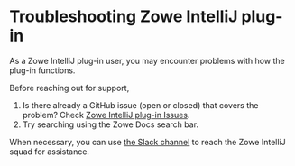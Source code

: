 # Troubleshooting Zowe IntelliJ plug-in

As a Zowe IntelliJ plug-in user, you may encounter problems with how the plug-in functions.

Before reaching out for support,

1. Is there already a GitHub issue (open or closed) that covers the problem? Check [Zowe IntelliJ plug-in Issues](https://github.com/zowe/zowe-explorer-intellij/issues).
2. Try searching using the Zowe Docs search bar.

When necessary, you can use [the Slack channel](https://openmainframeproject.slack.com/archives/C020BGPSU0M) to reach the Zowe IntelliJ squad for assistance.
